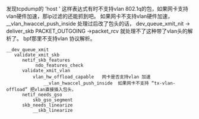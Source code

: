 发现tcpdump的 'host <ip>'  这样表达式有时不支持vlan 802.1q的包，如果网卡支持vlan硬件加速，那ip过滤的还能抓到吧。
如果网卡不支持vlan硬件加速，__vlan_hwaccel_push_inside  处理过后改了包头的话， dev_queue_xmit_nit  -> deliver_skb PACKET_OUTGOING  ->packet_rcv 就处理不了这种带了vlan头的解析了。
bpf那里不支持vlan 协议解析。
```text
__dev_queue_xmit  
   validate_xmit_skb
      netif_skb_features
           ndo_features_check
      validate_xmit_vlan
          vlan_hw_offload_capable   网卡是否支持vlan 加速 
              __vlan_hwaccel_push_inside  如果网卡不支持 “tx-vlan-offload” 把vlan直接插入包头，
      netif_needs_gso
          skb_gso_segment
      skb_needs_linearize
          __skb_linearize
```
